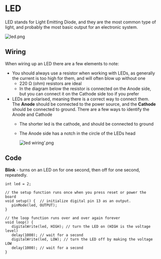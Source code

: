 # LED

LED stands for Light Emitting Diode, and they are the most common type of light, and probably the most basic output for an electronic system.

![led.png](LED%20bc307ee7dab84b9a8ecba1f45dcf9423/led.png)

## Wiring

When wiring up an LED there are a few elements to note:

- You should always use a resistor when working with LEDs, as generally the current is too high for them, and will often blow up without one
    - 220 Ω (ohm) resistors are ideal
    - In the diagram below the resistor is connected on the Anode side, but you can connect it on the Cathode side too if you prefer
- LEDs are polarised, meaning there is a correct way to connect them. The **Anode** should be connected to the power source, and the **Cathode** should be connected to ground. There are a few ways to identify the Anode and Cathode
    - The shorter led is the cathode, and should be connected to ground
    - The Anode side has a notch in the circle of the LEDs head
        
        ![led wiring'.png](LED%20bc307ee7dab84b9a8ecba1f45dcf9423/led_wiring.png)
        

## Code

**Blink** - turns on an LED on for one second, then off for one second, repeatedly.

```arduino
int led = 2;

// the setup function runs once when you press reset or power the board
void setup() {  // initialize digital pin 13 as an output.
   pinMode(led, OUTPUT);
}

// the loop function runs over and over again forever
void loop() {
   digitalWrite(led, HIGH); // turn the LED on (HIGH is the voltage level)
   delay(1000); // wait for a second
   digitalWrite(led, LOW); // turn the LED off by making the voltage LOW
   delay(1000); // wait for a second
}
```
